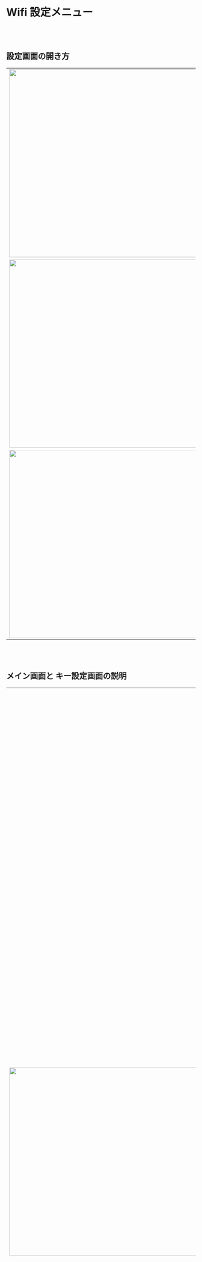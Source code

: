 # Wifi 設定メニュー

<br><br>


## 設定画面の開き方
<table>
  <tr>
    <td><img src="/images/azm5ortho/mon_9.jpg" width="500"></td>
    <td valign="top">
      キーボードを設定モードで再起動します。<br>
      設定モードでの再起動の方法はこちら<br>
       → <a href="https://github.com/palette-system/az-m5ortho/tree/main/docs/azm5ortho/moniter_setting#%E5%90%84%E7%94%BB%E9%9D%A2%E3%81%AE%E8%AA%AC%E6%98%8E" target="_blank">https://github.com/palette-system/az-m5ortho/tree/main/docs/azm5ortho/moniter_setting/</a>
    </td>
  </tr>
  <tr>
    <td><img src="/images/azm5ortho/setting_1.jpg" width="500"></td>
    <td valign="top">
      この状態でPCやスマートフォンからWiFiのアクセスポイントを検索すると「<b>AZ-Keyboard-****</b>」があるので接続します。
    </td>
  </tr>
  <tr>
    <td><img src="/images/azm5ortho/setting_2.jpg" width="500"></td>
    <td valign="top">
      WiFiに接続できるとブラウザが立ち上がり、自動的に設定画面が開きます。
    </td>
  </tr>
</table>

<br><br>


## メイン画面と キー設定画面の説明
<table>
  <tr>
    <td><img src="/images/setting/setting_01.png" width="500"></td>
    <td valign="top">
      <b>メイン画面</b><br><br>
      １．現在編集しているキーボードの名前が表示されます。<br>
      <br>
      ２．設定メニューを開きます。詳細については設定メニューの説明に記述します。<br>
      <br>
      ３．現在選択しているレイヤーが表示されます。<br>
      　▼　→　選択しているレイヤーを切り替えられます。<br>
      　名前変更　→　レイヤーの表示名を変更できます。<br>
      　追加　→　レイヤーを追加できます。<br>
      　×　→　選択中のレイヤーを削除できます。(レイヤー０は削除できません)<br>
      <br>
      ４．現在キーに割り当てている設定が表示されます。キーをクリックするとキーの設定ができます。<br>
      <br>
      ５．変更したキー設定をキーボードに保存して設定モードを終了します。<br>
      <br>
      ６．変更を保存せずに設定モードを終了します。
    </td>
  </tr>
  <tr>
    <td><img src="/images/setting/setting_02.png" width="500"></td>
    <td valign="top">
      <b>通常キー入力</b><br><br>
      １．現在編集しているキーの番号が表示されます。<br>
      <br>
      ２．キーを押した時の動作が表示されます。<br>
      　<b>変更</b> をクリックすると変更できます。<br>
      <br>
      ３．入力するキーが表示されます。<br>
      　<b>変更</b> をクリックすると変更できます。<br>
      　<b>×</b> をクリックすると削除できます。<br>
      <br>
      ４．入力するキーを増やせます。最大5キーまで増やせます。<br>
      <br>
      ５．長押しのモディファイアを設定できます。<br>
      　長押ししている間ここで登録したモディファイアが押され、短押しされた時③④で設定したキーが入力されます。<br>
      <br>
      ６．連打入力を設定できます。押している間③④で登録したキーを連打します。<br>
      　スライドが左に行くほど連打の周期が早くなります。<br>
      　スライドを一番右に持って行くと連打無しです。<br>
      <br>
      ７．設定した内容をキーに登録します。<br>
      <br>
      ８．設定内容を登録せずにメイン画面に戻ります。<br>
    </td>
  </tr>
  <tr>
    <td><img src="/images/setting/setting_03.png" width="500"></td>
    <td valign="top">
      <b>テキスト入力</b><br><br>
      １．入力させたいテキストを登録できます。
      　半角英数字、記号のみで全角文字は登録できません。<br>
    </td>
  </tr>
  <tr>
    <td><img src="/images/setting/setting_04.png" width="500"></td>
    <td valign="top">
      <b>レイヤー切り替え</b><br><br>
      １．キーを押した時に切り替えたいレイヤーを設定します。<br>
      　<b>変更</b> をクリックすると変更できます。<br>
      ２．切り替え方を選択できます。<br>
      　<b>[TO]</b>　切り替え後デフォルトになる<br>
      　<b>[MO]</b>　押している間切り替わる<br>
      　<b>[DF]</b>　切り替え後デフォルトになる<br>
      　<b>[TG]</b>　切り替わったままになる<br>
      　<b>[OSL]</b>　非対応<br>
      　<b>[TT]</b>　非対応<br>
    </td>
  </tr>
  <tr>
    <td><img src="/images/setting/setting_05.png" width="500"></td>
    <td valign="top">
      <b>WEBフック入力</b><br><br>
      キーを押した時にHTTPリクエストを送信します。<br><br>
      １．開くページの URL を設定できます。<br>
      <br>
      ２．HTTPリクエストヘッダーを追加する事ができます。複数指定できます。<br>
      　<b>HTTP ヘッダー追加</b> ヘッダーを新しく追加できます。<br>
      　<b>編集</b> ヘッダーを編集できます。<br>
      　<b>削除</b> ヘッダーを削除できます。<br>
      <br>
      ３．POST で任意のデータを送信できます。<br>
      　キーバリュー、JSON など自分でフォーマットして指定して下さい。<br>
      　この欄を空にすると GET リクエストになります。<br>
      <br>
      ４．HTTP 取得した後のキー動作を下記から指定できます。<br>
      　動作無し<br>
      　結果のステータスコードをキー入力<br>
      　HTTP レスポンスをキー入力<br>
      <br><br><br>
      ※ WIFI 設定がしてある必要があります。
      ※ HTTP レスポンスは 1024 バイトまで取得します。
      ※ HTTP レスポンス内に全角文字が含まれていると入力動作が不安定になります。
    </td>
  </tr>
  <tr>
    <td><img src="/images/setting/setting_06.png" width="500"></td>
    <td valign="top">
      <b>マウス移動</b><br><br>
      キーを押している間マウスを移動します。<br><br>
      １．横移動する距離を設定します。<br>
      　マイナスを指定すると左、プラスを指定すると右に移動します。<br>
      ２．縦移動する距離を設定します。<br>
      　マイナスを指定すると上、プラスを指定すると下に移動します。<br>
      ３．移動する速度を設定します。数値が高いほど早く動きます<br>
    </td>
  </tr>
</table>

<br><br>

## 設定メニュー画面
<table>
  <tr>
    <td><img src="/images/setting/setting_07.png" width="500"></td>
    <td valign="top">
      <b>設定メニュー</b><br><br>
      <b>ソフトウェアキー</b><br>
      　M5StackCore2画面に表示する仮想キーの設定をします。<br>
      <br>
      <b>日本語/US 切り替え</b><br>
      　HID送信するキーコードのタイプを変更します。<br>
      <br>
      <b>キーボードの種類</b><br>
      　M5StackCore2に接続しているキーボードの種類を確認できます。<br>
      <br>
      <b>モニタ設定</b><br>
      　M5StackCore2画面に表示する待ち受け画像などの設定をします。<br>
      <br>
      <b>サウンド設定</b><br>
      　打鍵した時に再生するWAVファイルの登録ができます。<br>
      <br>
      <b>ユニット設定</b><br>
      　準備中です。<br>
      <br>
      <b>スイッチ接触確認</b><br>
      　キーが押されているかチェックできます。<br>
      <br>
      <b>WIFI設定</b><br>
      　M5StackCore2をWifiに接続するためのSSID,PASSの設定をします。<br>
      <br>
      <b>ログイン設定</b><br>
      　この管理ページへログインするためのパスワードを設定します。<br>
      <br>
      <b>設定の初期化</b><br>
      　M5StackCore2に保存した設定の内容をリセットします。<br>
      <br>
      <b>ファームウェア</b><br>
      　使用しているファームウェアのバージョンを確認します。<br>
    </td>
  </tr>
  <tr>
    <td><img src="/images/setting/setting_08.png" width="500"></td>
    <td valign="top">
      <b>ソフトウェアキー 画面</b><br><br>
      M5StackCore2画面に表示する仮想キーの設定をします<br>
      最大で6キーまで登録できます。<br>
      <br>
      <b>button*</b><br>
      　クリックすると設定しているボタンを押した時の動作を変更できます<br>
      <br>
      <b>削除</b><br>
      　ボタンを削除できます。<br>
      <br>
      <b>キー追加</b><br>
      　仮想キーのボタンを追加できます。<br>
    </td>
  </tr>
  <tr>
    <td><img src="/images/setting/setting_09.png" width="500"></td>
    <td valign="top">
      <b>日本語/US 切り替え 画面</b><br><br>
      HID送信するキーコードのタイプを変更します<br>
      <br>
      <b>変更</b><br>
      　クリックするとタイプを変更できます<br>
    </td>
  </tr>
  <tr>
    <td><img src="/images/setting/setting_10.png" width="500"></td>
    <td valign="top">
      <b>モニター設定 画面</b><br><br>
      M5StackCore2画面の設定を変更します。<br>
      <br>
      <b>待ち受け画像</b><br>
      　キーボード起動中に表示する画像を設定できます。<br>
      　ファイルはBMP、JPEG、PNGが指定できます。<br>
      　サイズは320×240(縦長時は240×320)に収まるように小さくされます。<br>
      <br>
      <b>確認</b><br>
      　選択した画像をM5StackCore2のモニタに表示します。(少し時間が掛かります)<br>
      <br>
      <b>削除</b><br>
      　設定している画像を削除します。<br>
      　何も設定されていない場合デフォルトの待ち受けが表示されます。<br>
      <br>
      <b>決定</b><br>
      　設定した画像をM5StackCore2に保存してメニューに戻ります。<br>
      <br>
      <b>キャンセル</b><br>
      　メニューに戻ります。<br>
    </td>
  </tr>
  <tr>
    <td><img src="/images/setting/setting_11.png" width="500"></td>
    <td valign="top">
      <b>サウンド設定 画面</b><br><br>
      打鍵時のカスタム音の設定を変更します。<br>
      <br>
      <b>カスタム音(デフォルト)</b><br>
      　打鍵音設定に”カスタム音”を設定して打鍵した時に再生されるWAVファイルを設定します。<br>
      <br>
      <b>カスタム音(エンター)</b><br>
      　打鍵音設定に”カスタム音”を設定してエンターを押した時に再生されるWAVファイルを設定します。<br>
      <br>
      <b>決定</b><br>
      　設定したWAVファイルをM5StackCore2に保存してメニューに戻ります。<br>
      <br>
      <b>キャンセル</b><br>
      　メニューに戻ります。<br>
      <br>
      <br>
      ※ WAVファイルのビットレートは自動認識するのでお好みの音質でWAVファイルを作成して下さい。<br>
      ※ 2チャンネル入ったファイルでもモノラルで再生されます。<br>
      ※ ファイルサイズは500KBまでです。<br>
    </td>
  </tr>
  <tr>
    <td><img src="/images/setting/setting_12.png" width="500"></td>
    <td valign="top">
      <b>WIFI設定 画面</b><br><br>
      キーボード本体が WIFI に接続するための設定ができます。<br>
      設定は複数設定可能で、一番電波が強いアクセスポイントに接続しに行きます。<br>
      この設定をするとキーボードモードで起動した時に WIFI に接続しに行くので起動が遅くなります。<br>
      また、WIFI に常時接続した状態なので電池の消費が早いです。<br>
      WEB フックなどを使用する予定が無い場合は設定しない事をオススメします。<br>
      <br>
      <b>編集</b><br>
      　登録した WIFI 設定を編集します。<br>
      <br>
      <b>削除</b><br>
      　登録した WIFI 設定を削除します。<br>
      <br>
      <b>WIFI 追加</b><br>
      　新しく WIFI 設定を登録します。<br>
      <br>
      <b>完了</b><br>
      　メニューに戻ります。<br>
    </td>
  </tr>
  <tr>
    <td><img src="/images/setting/setting_13.png" width="500"></td>
    <td valign="top">
      <b>WIFI アクセスポイント設定 画面</b><br><br>
      <br>
      <b>ssid</b><br>
      　▼をクリックするとアクセスポイントを探して選択できます。<br>
      <br>
      <b>pass</b><br>
      　アクセスポイントにログインするためのパスワードを設定します。<br>
      <br>
      <b>決定</b><br>
      　アクセスポイントの情報を登録してWIFI設定画面に戻ります。<br>
      <br>
      <b>キャンセル</b><br>
      　WIFI設定画面に戻ります。<br>
    </td>
  </tr>
  <tr>
    <td><img src="/images/setting/setting_14.png" width="500"></td>
    <td valign="top">
      <b>ログイン設定 画面</b><br><br>
      設定画面に入るための WIFI パスワードを設定します。<br>
      ここで指定したパスワードを忘れると設定画面に入れなくなるので注意して下さい。<br>
      <br>
      <b>pass</b><br>
      　ログインするためのパスワードを設定します。<br>
      <br>
      <b>決定</b><br>
      　パスワードを設定してメニューに戻ります。<br>
      <br>
      <b>キャンセル</b><br>
      　メニューに戻ります。<br>
    </td>
  </tr>
  <tr>
    <td><img src="/images/setting/setting_15.png" width="500"></td>
    <td valign="top">
      <b>設定の初期化 画面</b><br><br>
      キーマップ、登録した画像、サウンド設定などの全ての設定をリセットします。<br>
      <br>
      <b>初期化する</b><br>
      　リセットしてM5StackCore2を再起動します。<br>
      <br>
      <b>キャンセル</b><br>
      　メニューに戻ります。<br>
    </td>
  </tr>
  <tr>
    <td><img src="/images/setting/setting_16.png" width="500"></td>
    <td valign="top">
      <b>ファームウェア 画面</b><br><br>
      現在動作しているファームウェアのバージョン確認と、ファームウェアのアップデートができます。<br>
      <b>キャンセル</b><br>
      　メニューに戻ります。<br>
      <br>
      ※ この機能はAZ-Macro用の物でM5StackCore2ではUSB経由でファームウェアのアップデートをして下さい。
    </td>
  </tr>
</table>

